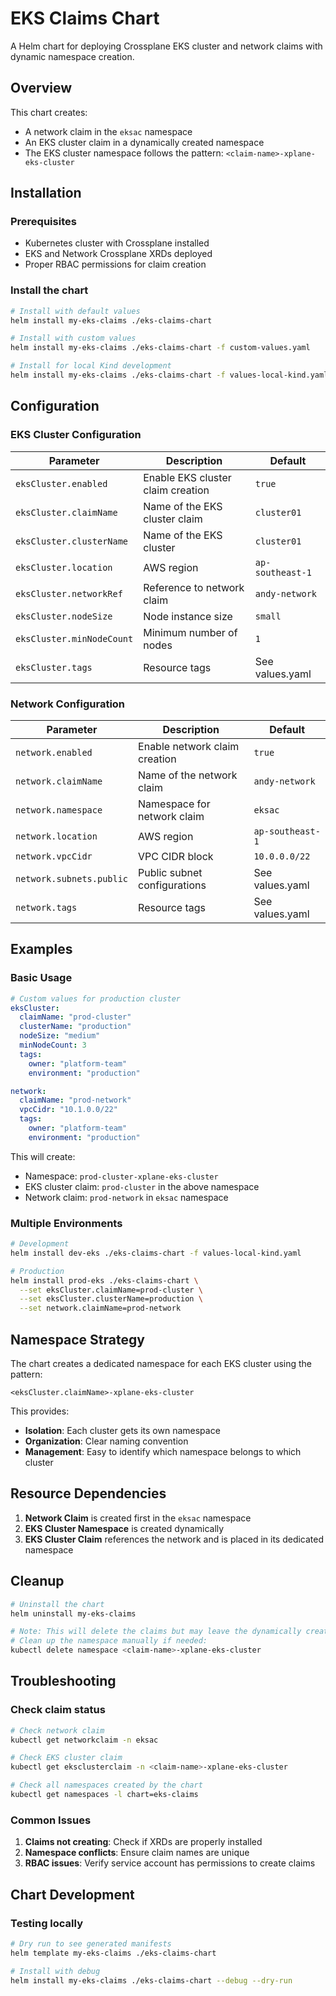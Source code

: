 # EKS Claims Chart

A Helm chart for deploying Crossplane EKS cluster and network claims with dynamic namespace creation.

## Overview

This chart creates:
- A network claim in the `eksac` namespace
- An EKS cluster claim in a dynamically created namespace
- The EKS cluster namespace follows the pattern: `<claim-name>-xplane-eks-cluster`

## Installation

### Prerequisites

- Kubernetes cluster with Crossplane installed
- EKS and Network Crossplane XRDs deployed
- Proper RBAC permissions for claim creation

### Install the chart

```bash
# Install with default values
helm install my-eks-claims ./eks-claims-chart

# Install with custom values
helm install my-eks-claims ./eks-claims-chart -f custom-values.yaml

# Install for local Kind development
helm install my-eks-claims ./eks-claims-chart -f values-local-kind.yaml
```

## Configuration

### EKS Cluster Configuration

| Parameter | Description | Default |
|-----------|-------------|---------|
| `eksCluster.enabled` | Enable EKS cluster claim creation | `true` |
| `eksCluster.claimName` | Name of the EKS cluster claim | `cluster01` |
| `eksCluster.clusterName` | Name of the EKS cluster | `cluster01` |
| `eksCluster.location` | AWS region | `ap-southeast-1` |
| `eksCluster.networkRef` | Reference to network claim | `andy-network` |
| `eksCluster.nodeSize` | Node instance size | `small` |
| `eksCluster.minNodeCount` | Minimum number of nodes | `1` |
| `eksCluster.tags` | Resource tags | See values.yaml |

### Network Configuration

| Parameter | Description | Default |
|-----------|-------------|---------|
| `network.enabled` | Enable network claim creation | `true` |
| `network.claimName` | Name of the network claim | `andy-network` |
| `network.namespace` | Namespace for network claim | `eksac` |
| `network.location` | AWS region | `ap-southeast-1` |
| `network.vpcCidr` | VPC CIDR block | `10.0.0.0/22` |
| `network.subnets.public` | Public subnet configurations | See values.yaml |
| `network.tags` | Resource tags | See values.yaml |

## Examples

### Basic Usage

```yaml
# Custom values for production cluster
eksCluster:
  claimName: "prod-cluster"
  clusterName: "production"
  nodeSize: "medium"
  minNodeCount: 3
  tags:
    owner: "platform-team"
    environment: "production"

network:
  claimName: "prod-network"
  vpcCidr: "10.1.0.0/22"
  tags:
    owner: "platform-team"
    environment: "production"
```

This will create:
- Namespace: `prod-cluster-xplane-eks-cluster`
- EKS cluster claim: `prod-cluster` in the above namespace
- Network claim: `prod-network` in `eksac` namespace

### Multiple Environments

```bash
# Development
helm install dev-eks ./eks-claims-chart -f values-local-kind.yaml

# Production  
helm install prod-eks ./eks-claims-chart \
  --set eksCluster.claimName=prod-cluster \
  --set eksCluster.clusterName=production \
  --set network.claimName=prod-network
```

## Namespace Strategy

The chart creates a dedicated namespace for each EKS cluster using the pattern:
```
<eksCluster.claimName>-xplane-eks-cluster
```

This provides:
- **Isolation**: Each cluster gets its own namespace
- **Organization**: Clear naming convention
- **Management**: Easy to identify which namespace belongs to which cluster

## Resource Dependencies

1. **Network Claim** is created first in the `eksac` namespace
2. **EKS Cluster Namespace** is created dynamically
3. **EKS Cluster Claim** references the network and is placed in its dedicated namespace

## Cleanup

```bash
# Uninstall the chart
helm uninstall my-eks-claims

# Note: This will delete the claims but may leave the dynamically created namespace
# Clean up the namespace manually if needed:
kubectl delete namespace <claim-name>-xplane-eks-cluster
```

## Troubleshooting

### Check claim status
```bash
# Check network claim
kubectl get networkclaim -n eksac

# Check EKS cluster claim  
kubectl get eksclusterclaim -n <claim-name>-xplane-eks-cluster

# Check all namespaces created by the chart
kubectl get namespaces -l chart=eks-claims
```

### Common Issues

1. **Claims not creating**: Check if XRDs are properly installed
2. **Namespace conflicts**: Ensure claim names are unique
3. **RBAC issues**: Verify service account has permissions to create claims

## Chart Development

### Testing locally
```bash
# Dry run to see generated manifests
helm template my-eks-claims ./eks-claims-chart

# Install with debug
helm install my-eks-claims ./eks-claims-chart --debug --dry-run
``` 